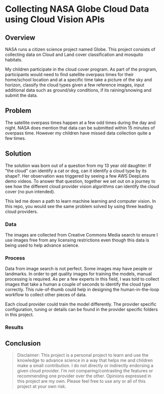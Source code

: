 # Collecting NASA Globe Cloud Data using Cloud Vision APIs

## Overview

NASA runs a citizen science project named Globe. This project consists of collecting data on Cloud and Land cover classification and mosquito habitats. 

My children participate in the cloud cover program. As part of the program, participants would need to find satellite overpass times for their home/school location and at a specific time take a picture of the sky and horizon, classify the cloud types given a few reference images, input additional data such as ground/sky conditions, if its raining/snowing and submit the data.

## Problem

The satellite overpass times happen at a few odd times during the day and night. NASA does mention that data can be submitted within 15 minutes of overpass time. However my children have missed data collection quite a few times. 

## Solution

The solution was born out of a question from my 13 year old daughter: If "the cloud" can identify a cat or dog, can it identify a cloud type by its shape?. Her observation was triggered by seeing a few AWS DeepLens demo videos. To answer that question, together we set out on a journey to see how the different cloud provider vision algorithms can identify the cloud cover (no pun intended). 

This led me down a path to learn machine learning and computer vision. In this repo, you would see the same problem solved by using three leading cloud providers. 

### Data

The images are collected from Creative Commons Media search to ensure I use images free from any licensing restrictions even though this data is being used to help advance science. 

### Process

Data from image search is not perfect. Some images may have people or landmarks. In order to get quality images for training the models, manual processing is required. As per a few experts in this field, I was told to collect images that take a human a couple of seconds to identify the cloud type correctly. This rule-of-thumb could help in designing the human-in-the-loop workflow to collect other pieces of data.

Each cloud provider could train the model differently. The provider specific configuration, tuning or details can be found in the provider specific folders in this project.

### Results

## Conclusion


> Disclaimer: This project is a personal project to learn and use the knowledge to advance science in a way that helps me and children make a small contribution. I do not directly or indirectly endorsing a given cloud provider. I'm not comparing/contrasting the features or recommending one provider over the other. Opinions expressed in this project are my own. Please feel free to use any or all of this project at your own risk.
 